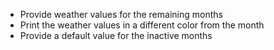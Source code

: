 - Provide weather values for the remaining months
- Print the weather values in a different color from the month
- Provide a default value for the inactive months
